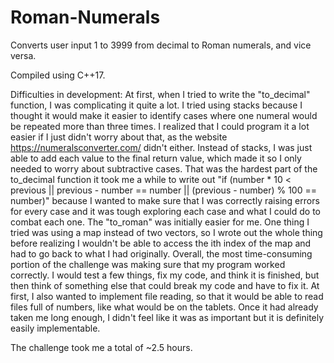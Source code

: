 # Roman-Numerals
Converts user input 1 to 3999 from decimal to Roman numerals, and vice versa. 

Compiled using C++17. 

Difficulties in development:
  At first, when I tried to write the "to_decimal" function, I was complicating it quite a lot. I tried using stacks because I thought it would make it easier to identify cases where one numeral would be repeated more than three times. I realized that I could program it a lot easier if I just didn't worry about that, as the website https://numeralsconverter.com/ didn't either. Instead of stacks, I was just able to add each value to the final return value, which made it so I only needed to worry about subtractive cases. 
  That was the hardest part of the to_decimal function it took me a while to write out "if (number * 10 < previous || previous - number == number || (previous - number) % 100 == number)" because I wanted to make sure that I was correctly raising errors for every case and it was tough exploring each case and what I could do to combat each one.
  The "to_roman" was initially easier for me. One thing I tried was using a map instead of two vectors, so I wrote out the whole thing before realizing I wouldn't be able to access the ith index of the map and had to go back to what I had originally. 
  Overall, the most time-consuming portion of the challenge was making sure that my program worked correctly. I would test a few things, fix my code, and think it is finished, but then think of something else that could break my code and have to fix it. At first, I also wanted to implement file reading, so that it would be able to read files full of numbers, like what would be on the tablets. Once it had already taken me long enough, I didn't feel like it was as important but it is definitely easily implementable.

  The challenge took me a total of ~2.5 hours.

